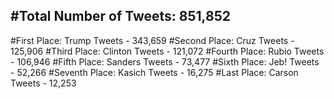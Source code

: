 #Total Number of Tweets: 851,852 
---
#First Place: Trump Tweets - 343,659
#Second Place: Cruz Tweets - 125,906
#Third Place: Clinton Tweets - 121,072
#Fourth Place: Rubio Tweets - 106,946
#Fifth Place: Sanders Tweets - 73,477
#Sixth Place: Jeb! Tweets - 52,266
#Seventh Place: Kasich Tweets - 16,275
#Last Place: Carson Tweets - 12,253
